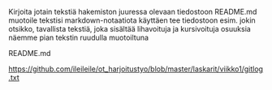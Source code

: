 Kirjoita jotain tekstiä hakemiston juuressa olevaan tiedostoon README.md
muotoile tekstisi markdown-notaatiota käyttäen
tee tiedostoon esim. jokin otsikko, tavallista tekstiä, joka sisältää lihavoituja ja kursivoituja osuuksia
näemme pian tekstin ruudulla muotoiltuna

README.md

https://github.com/ileileile/ot_harjoitustyo/blob/master/laskarit/viikko1/gitlog.txt
